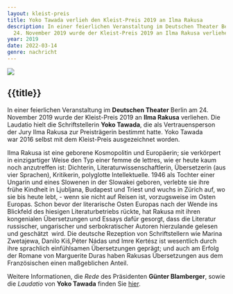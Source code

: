 ```yaml
---
layout: kleist-preis
title: Yoko Tawada verlieh den Kleist-Preis 2019 an Ilma Rakusa
description: In einer feierlichen Veranstaltung im Deutschen Theater Berlin am
  24. November 2019 wurde der Kleist-Preis 2019 an Ilma Rakusa verliehen.
year: 2019
date: 2022-03-14
genre: nachricht
---
```

![](/static/img/logos/logo-kleist-preis-crop.png)

## {{title}}

In einer feierlichen Veranstaltung im **Deutschen Theater** Berlin am 24. November 2019 wurde der Kleist-Preis 2019 an **Ilma Rakusa** verliehen. Die Laudatio hielt die Schriftstellerin **Yoko Tawada**, die als Vertrauensperson der Jury Ilma Rakusa zur Preisträgerin bestimmt hatte. Yoko Tawada war 2016 selbst mit dem Kleist-Preis ausgezeichnet worden.

Ilma Rakusa ist eine geborene Kosmopolitin und Europäerin; sie verkörpert in einzigartiger Weise den Typ einer femme de lettres, wie er heute kaum noch anzutreffen ist: Dichterin, Literaturwissenschaftlerin, Übersetzerin (aus vier Sprachen), Kritikerin, polyglotte Intellektuelle. 1946 als Tochter einer Ungarin und eines Slowenen in der Slowakei geboren, verlebte sie ihre frühe Kindheit in Ljubljana, Budapest und Triest und wuchs in Zürich auf, wo sie bis heute lebt, - wenn sie nicht auf Reisen ist, vorzugsweise im Osten Europas. Schon bevor der literarische Osten Europas nach der Wende ins Blickfeld des hiesigen Literaturbetriebs rückte, hat Rakusa mit ihren kongenialen Übersetzungen und Essays dafür gesorgt, dass die Literatur russischer, ungarischer und serbokratischer Autoren hierzulande gelesen und geschätzt  wird. Die deutsche Rezeption von Schriftstellern wie Marina Zwetajewa, Danilo Kiš,Péter Nádas und Imre Kertész ist wesentlich durch ihre sprachlich einfühlsamen Übersetzungen geprägt; und auch am Erfolg der Romane von Marguerite Duras haben Rakusas Übersetzungen aus dem Französischen einen maßgeblichen Anteil.

Weitere Informationen, die *Rede* des Präsidenten **Günter Blamberger**, sowie die *Laudatio* von **Yoko Tawada** finden Sie [hier](<>).